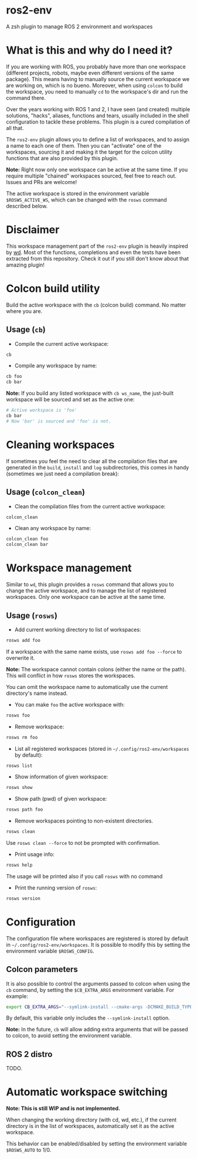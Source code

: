 # ros2-env
A zsh plugin to manage ROS 2 environment and workspaces

# What is this and why do I need it?
If you are working with ROS, you probably have more than one workspace (different projects, robots, maybe even different versions of the same package). This means having to manually source the current workspace we are working on, which is no bueno. Moreover, when using `colcon` to build the workspace, you need to manually `cd` to the workspace's dir and run the command there.

Over the years working with ROS 1 and 2, I have seen (and created) multiple solutions, "hacks", aliases, functions and tears, usually included in the shell configuration to tackle these problems. This plugin is a cured compilation of all that.

The `ros2-env` plugin allows you to define a list of workspaces, and to assign a name to each one of them. Then you can "activate" one of the workspaces, sourcing it and making it the target for the colcon utility functions that are also provided by this plugin.

**Note:** Right now only one workspace can be active at the same time. If you require multiple "chained" workspaces sourced, feel free to reach out. Issues and PRs are welcome!

The active workspace is stored in the environment variable `$ROSWS_ACTIVE_WS`, which can be changed with the `rosws` command described below.

# Disclaimer
This workspace management part of the `ros2-env` plugin is heavily inspired by [wd](https://github.com/mfaerevaag/wd). Most of the functions, completions and even the tests have been extracted from this repository. Check it out if you still don't know about that amazing plugin!


# Colcon build utility

Build the active workspace with the `cb` (colcon build) command. No matter where you are.

## Usage (`cb`)

* Compile the current active workspace:

```zsh
cb
```

* Compile any workspace by name:

```zsh
cb foo
cb bar
```

**Note:** If you build any listed workspace with `cb ws_name`, the just-built workspace will be sourced and set as the active one:

```zsh
# Active workspace is 'foo'
cb bar
# Now 'bar' is sourced and 'foo' is not.
```

# Cleaning workspaces
If sometimes you feel the need to clear all the compilation files that are generated in the `build`, `install` and `log` subdirectories, this comes in handy (sometimes we just need a compilation break):

## Usage (`colcon_clean`)

* Clean the compilation files from the current active workspace:

```zsh
colcon_clean
```

* Clean any workspace by name:

```zsh
colcon_clean foo
colcon_clean bar
```


# Workspace management
Similar to `wd`, this plugin provides a `rosws` command that allows you to change the active workspace, and to manage the list of registered workspaces. Only one workspace can be active at the same time.

## Usage (`rosws`)

* Add current working directory to list of workspaces:

```zsh
rosws add foo
```

If a workspace with the same name exists, use `rosws add foo --force` to overwrite it.

**Note:** The workspace cannot contain colons (either the name or the path). This will conflict in how `rosws` stores the workspaces.

You can omit the workspace name to automatically use the current directory's name instead.

* You can make `foo` the active workspace with:

```zsh
rosws foo
```

* Remove workspace:

```zsh
rosws rm foo
```


* List all registered workspaces (stored in `~/.config/ros2-env/workspaces` by default):

```zsh
rosws list
```

* Show information of given workspace:

```zsh
rosws show
```

* Show path (pwd) of given workspace:

```zsh
rosws path foo
```

* Remove workspaces pointing to non-existent directories.

```zsh
rosws clean
```

Use `rosws clean --force` to not be prompted with confirmation.

* Print usage info:

```zsh
rosws help
```

The usage will be printed also if you call `rosws` with no command

* Print the running version of `rosws`:

```zsh
rosws version
```

# Configuration

The configuration file where workspaces are registered is stored by default in `~/.config/ros2-env/workspaces`. It is possible to modify this by setting the environment variable `$ROSWS_CONFIG`.

## Colcon parameters
It is also possible to control the arguments passed to colcon when using the `cb` command, by setting the `$CB_EXTRA_ARGS` environment variable. For example:

```zsh
export CB_EXTRA_ARGS="--symlink-install --cmake-args -DCMAKE_BUILD_TYPE=Release"
```

By default, this variable only includes the `--symlink-install` option.

**Note:** In the future, `cb` will allow adding extra arguments that will be passed to colcon, to avoid setting the environment variable.

## ROS 2 distro
TODO.

# Automatic workspace switching
**Note: This is still WIP and is not implemented.**

When changing the working directory (with cd, wd, etc.), if the current directory is in the list of workspaces, automatically set it as the active workspace.

This behavior can be enabled/disabled by setting the environment variable `$ROSWS_AUTO` to 1/0.
